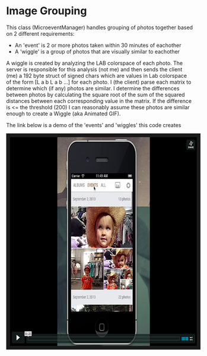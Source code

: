 Image Grouping
============

This class (MicroeventManager) handles grouping of photos together based on 2 different requirements:

 - An 'event' is 2 or more photos taken within 30 minutes of eachother
 - A 'wiggle' is a group of photos that are visually similar to eachother

A wiggle is created by analyzing the LAB colorspace of each photo. The server is responsible for
this analysis (not me) and then sends the client (me) a 192 byte struct of signed chars which are
values in Lab colorspace of the form [L a b L a b ...] for each photo. I (the client) parse each matrix
to determine which (if any) photos are similar. I determine the differences between
photos by calculating the square root of the sum of the squared distances between each corresponding
value in the matrix. If the difference is <= the threshold (200) I can reasonably assume these photos
are similar enough to create a Wiggle (aka Animated GIF).

The link below is a demo of the 'events' and 'wiggles' this code creates

<a href="http://vimeo.com/73715103" target="_blank"><img src="https://github.com/ehunter/github.io/blob/gh-pages/images/wiggles_demo.jpg?raw=true" 
alt="IMAGE ALT TEXT HERE" width="750" height="562" border="10" /></a>